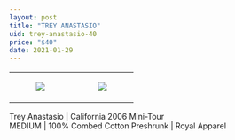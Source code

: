 ```yaml
---
layout: post
title: "TREY ANASTASIO"
uid: trey-anastasio-40
price: "$40"
date: 2021-01-29
---
```




<table style="width:100%;"><tr><td style="vertical-align:top;">
      <figure class="tmblr-full" data-orig-height="2048" data-orig-width="1365" data-orig-src="https://concertshirts.netlify.app/shirts/0596/0596-01.jpg"><img src="https://64.media.tumblr.com/bc78116b35df5de4a191d329435075c0/255ff1fa36b91419-b0/s540x810/2d6704c475e87c579ee285b8a0772d705adc8927.jpg" data-orig-height="2048" data-orig-width="1365" data-orig-src="https://concertshirts.netlify.app/shirts/0596/0596-01.jpg"/></figure></td>
    <td style="vertical-align:top;">
      <figure class="tmblr-full" data-orig-height="2048" data-orig-width="1365" data-orig-src="https://concertshirts.netlify.app/shirts/0596/0596-02.jpg"><img src="https://64.media.tumblr.com/c20d594dc8ef6838456dc73ab5bf3268/255ff1fa36b91419-8b/s540x810/d02ecb7ff57e2262ffb73daaab6a04c6053220fb.jpg" data-orig-height="2048" data-orig-width="1365" data-orig-src="https://concertshirts.netlify.app/shirts/0596/0596-02.jpg"/></figure></td>
  </tr></table><p>
  Trey Anastasio | California 2006 Mini-Tour<br/>MEDIUM | 100% Combed Cotton Preshrunk | Royal Apparel
</p>
